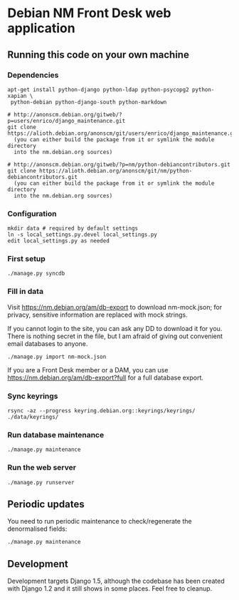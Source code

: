 Debian NM Front Desk web application
====================================

## Running this code on your own machine
### Dependencies
    
    apt-get install python-django python-ldap python-psycopg2 python-xapian \
     python-debian python-django-south python-markdown

    # http://anonscm.debian.org/gitweb/?p=users/enrico/django_maintenance.git
    git clone https://alioth.debian.org/anonscm/git/users/enrico/django_maintenance.git
      (you can either build the package from it or symlink the module directory
      into the nm.debian.org sources)

    # http://anonscm.debian.org/gitweb/?p=nm/python-debiancontributors.git
    git clone https://alioth.debian.org/anonscm/git/nm/python-debiancontributors.git
      (you can either build the package from it or symlink the module directory
      into the nm.debian.org sources)

### Configuration

    mkdir data # required by default settings
    ln -s local_settings.py.devel local_settings.py
    edit local_settings.py as needed

### First setup
    
    ./manage.py syncdb

### Fill in data
Visit https://nm.debian.org/am/db-export to download nm-mock.json; for privacy,
sensitive information are replaced with mock strings.

If you cannot login to the site, you can ask any DD to download it for you.
There is nothing secret in the file, but I am afraid of giving out convenient
email databases to anyone.

    ./manage.py import nm-mock.json

If you are a Front Desk member or a DAM, you can use
https://nm.debian.org/am/db-export?full for a full database export.

### Sync keyrings
    rsync -az --progress keyring.debian.org::keyrings/keyrings/  ./data/keyrings/

### Run database maintenance
    
    ./manage.py maintenance

### Run the web server
    
    ./manage.py runserver


## Periodic updates
You need to run periodic maintenance to check/regenerate the denormalised
fields:

    ./manage.py maintenance


## Development
Development targets Django 1.5, although the codebase has been created with
Django 1.2 and it still shows in some places. Feel free to cleanup.

